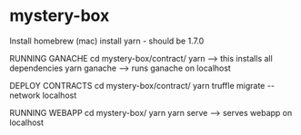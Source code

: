 # mystery-box


Install homebrew (mac) 
install yarn - should be 1.7.0

RUNNING GANACHE
cd  mystery-box/contract/ 
yarn --> this installs all dependencies
yarn ganache --> runs ganache on localhost

DEPLOY CONTRACTS
cd mystery-box/contract/
yarn truffle migrate --network localhost


RUNNING WEBAPP
cd mystery-box/
yarn
yarn serve --> serves webapp on localhost